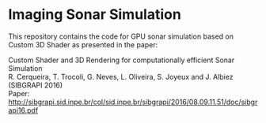 # Imaging Sonar Simulation

This repository contains the code for GPU sonar simulation based on Custom 3D Shader as presented in the paper:

Custom Shader and 3D Rendering for computationally efficient Sonar Simulation <br>
R. Cerqueira, T. Trocoli, G. Neves, L. Oliveira, S. Joyeux and J. Albiez (SIBGRAPI 2016) <br>
Paper: http://sibgrapi.sid.inpe.br/col/sid.inpe.br/sibgrapi/2016/08.09.11.51/doc/sibgrapi16.pdf
